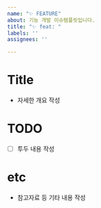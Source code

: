 ```yaml
---
name: "✨ FEATURE"
about: 기능 개발 이슈템플릿입니다.
title: "✨ feat: "
labels: ''
assignees: ''

---
```


# Title

- 자세한 개요 작성

# TODO

- [ ] 투두 내용 작성

# etc

- 참고자료 등 기타 내용 작성
